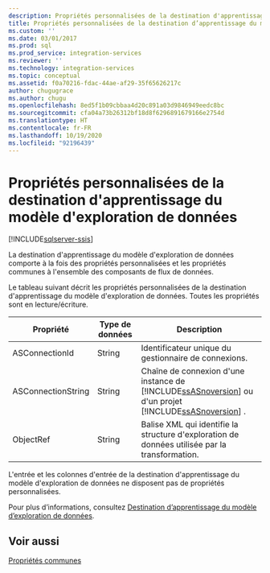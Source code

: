 ```yaml
---
description: Propriétés personnalisées de la destination d'apprentissage du modèle d'exploration de données
title: Propriétés personnalisées de la destination d’apprentissage du modèle d’exploration de données | Microsoft Docs
ms.custom: ''
ms.date: 03/01/2017
ms.prod: sql
ms.prod_service: integration-services
ms.reviewer: ''
ms.technology: integration-services
ms.topic: conceptual
ms.assetid: f0a70216-fdac-44ae-af29-35f65626217c
author: chugugrace
ms.author: chugu
ms.openlocfilehash: 8ed5f1b09cbbaa4d20c891a03d9846949eedc8bc
ms.sourcegitcommit: cfa04a73b26312bf18d8f6296891679166e2754d
ms.translationtype: HT
ms.contentlocale: fr-FR
ms.lasthandoff: 10/19/2020
ms.locfileid: "92196439"
---
```

# <a name="data-mining-model-training-destination-custom-properties"></a>Propriétés personnalisées de la destination d'apprentissage du modèle d'exploration de données

[!INCLUDE[sqlserver-ssis](../../includes/applies-to-version/sqlserver-ssis.md)]


  La destination d'apprentissage du modèle d'exploration de données comporte à la fois des propriétés personnalisées et les propriétés communes à l'ensemble des composants de flux de données.  
  
 Le tableau suivant décrit les propriétés personnalisées de la destination d'apprentissage du modèle d'exploration de données. Toutes les propriétés sont en lecture/écriture.  
  
|Propriété|Type de données|Description|  
|--------------|---------------|-----------------|  
|ASConnectionId|String|Identificateur unique du gestionnaire de connexions.|  
|ASConnectionString|String|Chaîne de connexion d'une instance de [!INCLUDE[ssASnoversion](../../includes/ssasnoversion-md.md)] ou d'un projet [!INCLUDE[ssASnoversion](../../includes/ssasnoversion-md.md)] .|  
|ObjectRef|String|Balise XML qui identifie la structure d'exploration de données utilisée par la transformation.|  
  
 L'entrée et les colonnes d'entrée de la destination d'apprentissage du modèle d'exploration de données ne disposent pas de propriétés personnalisées.  
  
 Pour plus d’informations, consultez [Destination d’apprentissage du modèle d’exploration de données](../../integration-services/data-flow/data-mining-model-training-destination.md).  
  
## <a name="see-also"></a>Voir aussi  
 [Propriétés communes](./set-the-properties-of-a-data-flow-component.md)  
  
